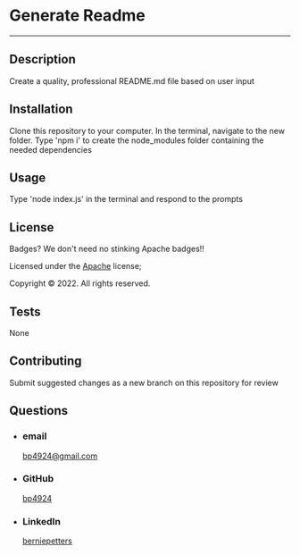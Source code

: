 # Generate Readme

---

## Description

Create a quality, professional README.md file based on user input

## Installation

Clone this repository to your computer. In the terminal, navigate to the new folder. Type 'npm i' to create the node_modules folder containing the needed dependencies

## Usage

Type 'node index.js' in the terminal and respond to the prompts

## License

Badges? We don't need no stinking Apache badges!!

Licensed under the [Apache](https://choosealicense.com/licenses/apache-2.0/) license;

Copyright © 2022. All rights reserved.

## Tests

None

## Contributing

Submit suggested changes as a new branch on this repository for review

## Questions

- ### email
  <a href="mailTo: bp4924@gmail.com?subject=Hello!" alt="" >bp4924@gmail.com</a>
- ### GitHub
  [bp4924](https://github.com/bp4924)
- ### LinkedIn
  [berniepetters](https://linkedin.com/in/berniepetters)

